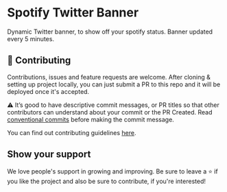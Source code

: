 # Spotify Twitter Banner

Dynamic Twitter banner, to show off your spotify status. Banner updated every 5 minutes.


## 🤝 Contributing

Contributions, issues and feature requests are welcome. After cloning & setting up project locally, you can just submit
a PR to this repo and it will be deployed once it's accepted.

⚠ It’s good to have descriptive commit messages, or PR titles so that other contributors can understand about your
commit or the PR Created. Read [conventional commits](https://www.conventionalcommits.org/en/v1.0.0-beta.3/) before
making the commit message.

You can find out contributing guidelines [here](CONTRIBUTING.md).

## Show your support

We love people's support in growing and improving. Be sure to leave a ⭐️ if you like the project and
also be sure to contribute, if you're interested!
